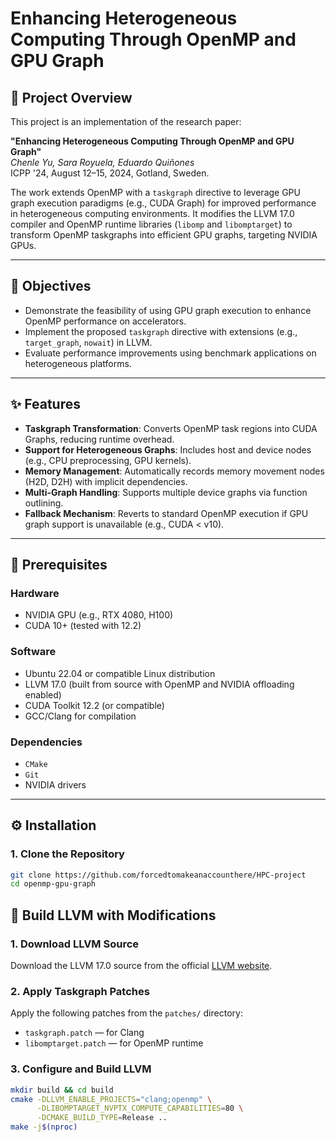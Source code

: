 # Enhancing Heterogeneous Computing Through OpenMP and GPU Graph

## 📘 Project Overview

This project is an implementation of the research paper:

**"Enhancing Heterogeneous Computing Through OpenMP and GPU Graph"**  
*Chenle Yu, Sara Royuela, Eduardo Quiñones*  
ICPP '24, August 12–15, 2024, Gotland, Sweden.

The work extends OpenMP with a `taskgraph` directive to leverage GPU graph execution paradigms (e.g., CUDA Graph) for improved performance in heterogeneous computing environments. It modifies the LLVM 17.0 compiler and OpenMP runtime libraries (`libomp` and `libomptarget`) to transform OpenMP taskgraphs into efficient GPU graphs, targeting NVIDIA GPUs.

---

## 🎯 Objectives

- Demonstrate the feasibility of using GPU graph execution to enhance OpenMP performance on accelerators.
- Implement the proposed `taskgraph` directive with extensions (e.g., `target_graph`, `nowait`) in LLVM.
- Evaluate performance improvements using benchmark applications on heterogeneous platforms.

---

## ✨ Features

- **Taskgraph Transformation**: Converts OpenMP task regions into CUDA Graphs, reducing runtime overhead.
- **Support for Heterogeneous Graphs**: Includes host and device nodes (e.g., CPU preprocessing, GPU kernels).
- **Memory Management**: Automatically records memory movement nodes (H2D, D2H) with implicit dependencies.
- **Multi-Graph Handling**: Supports multiple device graphs via function outlining.
- **Fallback Mechanism**: Reverts to standard OpenMP execution if GPU graph support is unavailable (e.g., CUDA < v10).

---

## 🔧 Prerequisites

### Hardware

- NVIDIA GPU (e.g., RTX 4080, H100)
- CUDA 10+ (tested with 12.2)

### Software

- Ubuntu 22.04 or compatible Linux distribution
- LLVM 17.0 (built from source with OpenMP and NVIDIA offloading enabled)
- CUDA Toolkit 12.2 (or compatible)
- GCC/Clang for compilation

### Dependencies

- `CMake`
- `Git`
- NVIDIA drivers

---

## ⚙️ Installation

### 1. Clone the Repository

```bash
git clone https://github.com/forcedtomakeanaccounthere/HPC-project
cd openmp-gpu-graph

```
## 🔧 Build LLVM with Modifications

### 1. Download LLVM Source

Download the LLVM 17.0 source from the official [LLVM website](https://llvm.org).

### 2. Apply Taskgraph Patches

Apply the following patches from the `patches/` directory:

- `taskgraph.patch` — for Clang
- `libomptarget.patch` — for OpenMP runtime

### 3. Configure and Build LLVM

```bash
mkdir build && cd build
cmake -DLLVM_ENABLE_PROJECTS="clang;openmp" \
      -DLIBOMPTARGET_NVPTX_COMPUTE_CAPABILITIES=80 \
      -DCMAKE_BUILD_TYPE=Release ..
make -j$(nproc)